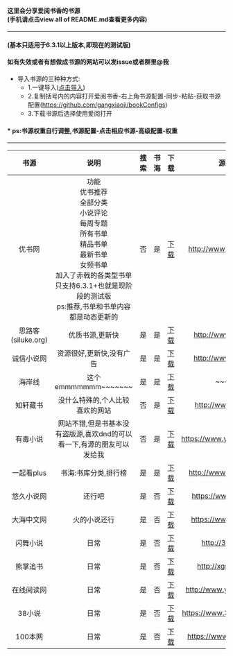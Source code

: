 #### 这里会分享爱阅书香的书源<br>(手机请点击view all of README.md查看更多内容)
---
#### (基本只适用于6.3.1以上版本,即现在的测试版)
#### 如有失效或者有想做成书源的网站可以发issue或者群里@我

* 导入书源的三种种方式:
	* 1.一键导入([点击导入](https://xgg.kim/t5N83))
	* 2.复制括号内的内容打开爱阅书香-右上角书源配置-同步-粘贴-获取书源配置(https://github.com/gangxiaoji/bookConfigs)
	* 3.下载书源后选择使用爱阅打开
#### * ps:书源权重自行调整,书源配置-点击相应书源-高级配置-权重
------
|书源|说明|搜索|书海|下载|源网站|
|:---:|:---:|:---:|:---:|:---:|:---:|
|优书网|功能</br>优书推荐</br>全部分类</br>小说评论</br>每周专题<br>所有书单</br>精品书单</br>最新书单</br>女频书单</br>加入了赤戟的各类型书单</br>只支持6.3.1+也就是现阶段的测试版</br>ps:推荐,书单和书单内容都是动态更新的|否|是|[下载](https://github.com/gangxiaoji/bookConfigs/raw/master/优书网(仅书海).ibs)|http://www.yousuu.com/|
|思路客(siluke.org)|优质书源,更新快|是|是|[下载](https://github.com/gangxiaoji/bookConfigs/raw/master/思路客(siluke.org).ibs)|http://www.siluke.org|
|诚信小说网|资源很好,更新快,没有广告|是|是|[下载](https://github.com/gangxiaoji/bookConfigs/raw/master/诚信小说网.ibs)|http://www.jstnjt.com|
|海岸线|这个emmmmmmm~~~~~~~|是|是|[下载](https://github.com/gangxiaoji/bookConfigs/raw/master/海岸线.ibs)|~~~~~~|
|知轩藏书|没什么特殊的,个人比较喜欢的网站|否|是|[下载](https://github.com/gangxiaoji/bookConfigs/raw/master/知轩藏书(仅书海).ibs)|http://www.zxcs.me/|
|有毒小说|网站不错,但是书基本没有盗版源,喜欢dnd的可以看一下,有源的朋友可以发给我|否|是|[下载](https://github.com/gangxiaoji/bookConfigs/raw/master/有毒小说(仅书海).ibs)|https://www.youdubook.com|
|一起看plus|书海:书库分类,排行榜|是|是|[下载](https://github.com/gangxiaoji/bookConfigs/raw/master/一起看plus.ibs)|http://www.yqkplus.com|
|悠久小说网|还行吧|是|否|[下载](https://github.com/gangxiaoji/bookConfigs/raw/master/悠久小说网.ibs)|https://www.ujxs.com/|
|大海中文网|火的小说还行|是|否|[下载](https://github.com/gangxiaoji/bookConfigs/raw/master/大海中文网.ibs)|https://www.dhzw.org/|
|闪舞小说|日常|是|否|[下载](https://github.com/gangxiaoji/bookConfigs/raw/master/闪舞小说.ibs)|http://35xs.com/|
|熊掌追书|日常|是|否|[下载](https://github.com/gangxiaoji/bookConfigs/raw/master/熊掌追书.ibs)|http://xgssvip.com/|
|在线阅读网|日常|是|否|[下载](https://github.com/gangxiaoji/bookConfigs/raw/master/在线阅读网.ibs)|http://www.yuedu88.com/|
|38小说|日常|是|否|[下载](https://github.com/gangxiaoji/bookConfigs/raw/master/38小说.ibs)|https://www.38kanshu.com/|
|100本网|日常|是|否|[下载](https://github.com/gangxiaoji/bookConfigs/raw/master/100本网.ibs)|https://www.100ben.net/|
